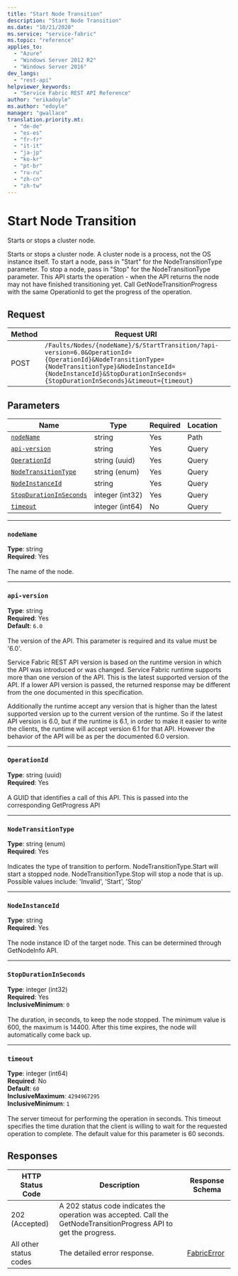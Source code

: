 ```yaml
---
title: "Start Node Transition"
description: "Start Node Transition"
ms.date: "10/21/2020"
ms.service: "service-fabric"
ms.topic: "reference"
applies_to: 
  - "Azure"
  - "Windows Server 2012 R2"
  - "Windows Server 2016"
dev_langs: 
  - "rest-api"
helpviewer_keywords: 
  - "Service Fabric REST API Reference"
author: "erikadoyle"
ms.author: "edoyle"
manager: "gwallace"
translation.priority.mt: 
  - "de-de"
  - "es-es"
  - "fr-fr"
  - "it-it"
  - "ja-jp"
  - "ko-kr"
  - "pt-br"
  - "ru-ru"
  - "zh-cn"
  - "zh-tw"
---
```

# Start Node Transition
Starts or stops a cluster node.

Starts or stops a cluster node.  A cluster node is a process, not the OS instance itself.  To start a node, pass in "Start" for the NodeTransitionType parameter.
To stop a node, pass in "Stop" for the NodeTransitionType parameter.  This API starts the operation - when the API returns the node may not have finished transitioning yet.
Call GetNodeTransitionProgress with the same OperationId to get the progress of the operation.


## Request
| Method | Request URI |
| ------ | ----------- |
| POST | `/Faults/Nodes/{nodeName}/$/StartTransition/?api-version=6.0&OperationId={OperationId}&NodeTransitionType={NodeTransitionType}&NodeInstanceId={NodeInstanceId}&StopDurationInSeconds={StopDurationInSeconds}&timeout={timeout}` |


## Parameters
| Name | Type | Required | Location |
| --- | --- | --- | --- |
| [`nodeName`](#nodename) | string | Yes | Path |
| [`api-version`](#api-version) | string | Yes | Query |
| [`OperationId`](#operationid) | string (uuid) | Yes | Query |
| [`NodeTransitionType`](#nodetransitiontype) | string (enum) | Yes | Query |
| [`NodeInstanceId`](#nodeinstanceid) | string | Yes | Query |
| [`StopDurationInSeconds`](#stopdurationinseconds) | integer (int32) | Yes | Query |
| [`timeout`](#timeout) | integer (int64) | No | Query |

____
### `nodeName`
__Type__: string <br/>
__Required__: Yes<br/>
<br/>
The name of the node.

____
### `api-version`
__Type__: string <br/>
__Required__: Yes<br/>
__Default__: `6.0` <br/>
<br/>
The version of the API. This parameter is required and its value must be '6.0'.

Service Fabric REST API version is based on the runtime version in which the API was introduced or was changed. Service Fabric runtime supports more than one version of the API. This is the latest supported version of the API. If a lower API version is passed, the returned response may be different from the one documented in this specification.

Additionally the runtime accept any version that is higher than the latest supported version up to the current version of the runtime. So if the latest API version is 6.0, but if the runtime is 6.1, in order to make it easier to write the clients, the runtime will accept version 6.1 for that API. However the behavior of the API will be as per the documented 6.0 version.


____
### `OperationId`
__Type__: string (uuid) <br/>
__Required__: Yes<br/>
<br/>
A GUID that identifies a call of this API.  This is passed into the corresponding GetProgress API

____
### `NodeTransitionType`
__Type__: string (enum) <br/>
__Required__: Yes<br/>
<br/>
Indicates the type of transition to perform.  NodeTransitionType.Start will start a stopped node.  NodeTransitionType.Stop will stop a node that is up. Possible values include: 'Invalid', 'Start', 'Stop'

____
### `NodeInstanceId`
__Type__: string <br/>
__Required__: Yes<br/>
<br/>
The node instance ID of the target node.  This can be determined through GetNodeInfo API.

____
### `StopDurationInSeconds`
__Type__: integer (int32) <br/>
__Required__: Yes<br/>
__InclusiveMinimum__: `0` <br/>
<br/>
The duration, in seconds, to keep the node stopped.  The minimum value is 600, the maximum is 14400.  After this time expires, the node will automatically come back up.

____
### `timeout`
__Type__: integer (int64) <br/>
__Required__: No<br/>
__Default__: `60` <br/>
__InclusiveMaximum__: `4294967295` <br/>
__InclusiveMinimum__: `1` <br/>
<br/>
The server timeout for performing the operation in seconds. This timeout specifies the time duration that the client is willing to wait for the requested operation to complete. The default value for this parameter is 60 seconds.

## Responses

| HTTP Status Code | Description | Response Schema |
| --- | --- | --- |
| 202 (Accepted) | A 202 status code indicates the operation was accepted.  Call the GetNodeTransitionProgress API to get the progress.<br/> |  |
| All other status codes | The detailed error response.<br/> | [FabricError](sfclient-v80-model-fabricerror.md) |
